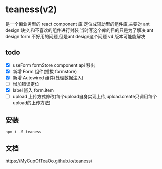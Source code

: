 # teaness(v2)

是一个偏业务型的 react component 库
定位成辅助型的组件库,主要对 ant design 缺少,和不喜欢的组件进行封装
当时写这个库的目的只是为了解决 ant design form 不好用的问题,但是ant design这个问题 v4 版本可能能解决

## todo
- [x] useForm formStore component api 移出
- [x] 新增 Form 组件(插拔 formstore)
- [x] 新增 Autowired 组件(处理数据注入)
- [ ] 增加错误定位
- [x] label 嵌入 form.item
- [ ] upload 上传方式修改(每个upload自身实现上传,upload.create只调用每个upload的上传方法)

## 安装

`npm i -S teaness`

## 文档

https://MyCupOfTeaOo.github.io/teaness/